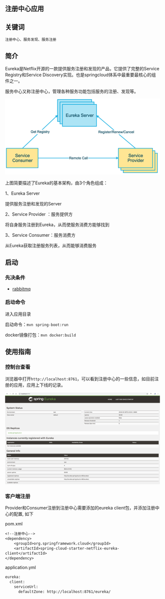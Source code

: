 注册中心应用
----------

## 关键词

`注册中心、服务发现、服务注册`

## 简介

Eureka是Netflix开源的一款提供服务注册和发现的产品，它提供了完整的Service Registry和Service Discovery实现。也是springcloud体系中最重要最核心的组件之一。

服务中心又称注册中心，管理各种服务功能包括服务的注册、发现等。

![postman](../../docs/eureka-architecture-overview.png)

上图简要描述了Eureka的基本架构，由3个角色组成：

1、Eureka Server

提供服务注册和发现的Server

2、Service Provider ：服务提供方

将自身服务注册到Eureka，从而使服务消费方能够找到

3、Service Consumer：服务消费方

从Eureka获取注册服务列表，从而能够消费服务

## 启动

### 先决条件

- [rabbitmq](http://rabbitmq.io/download)

### 启动命令

进入应用目录

启动命令：`mvn spring-boot:run`

docker镜像打包：`mvn docker:build`

## 使用指南

### 控制台查看

浏览器中打开`http://localhost:8761`，可以看到注册中心的一些信息，如目前注册的应用，应用上下线的记录。

![postman](../../docs/eureka-console.png)


### 客户端注册

Provider和Consumer注册到注册中心需要添加的eureka client包，并添加注册中心的配置, 如下

pom.xml

```
<!--注册中心-->
<dependency>
    <groupId>org.springframework.cloud</groupId>
    <artifactId>spring-cloud-starter-netflix-eureka-client</artifactId>
</dependency>
```

application.yml

```
eureka:
  client:
    serviceUrl:
      defaultZone: http://localhost:8761/eureka/
```
